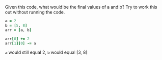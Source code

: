 Given this code, what would be the final values of a and b? Try to work this out without running the code.

```ruby
a = 2
b = [5, 8]
arr = [a, b]

arr[0] += 2
arr[1][0] -= a
```
`a` would still equal 2, `b` would equal [3, 8]
